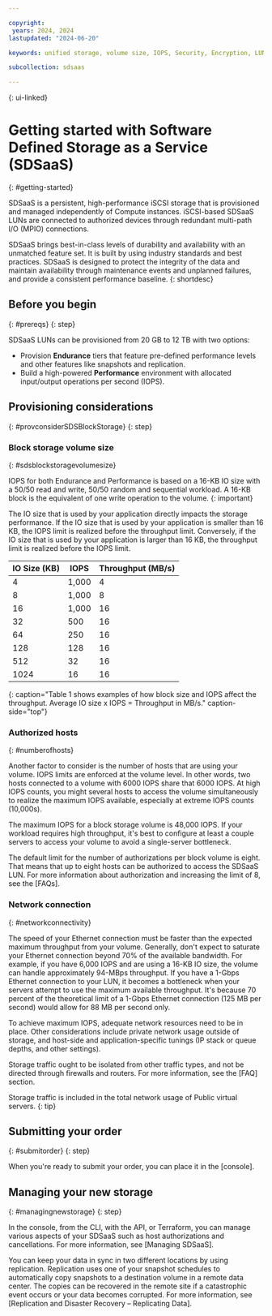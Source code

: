 ```yaml
---

copyright:
 years: 2024, 2024
lastupdated: "2024-06-20"

keywords: unified storage, volume size, IOPS, Security, Encryption, LUN, secondary storage, mount storage, provision storage, iSCSI, MPIO, redundant

subcollection: sdsaas

---
```


{: ui-linked}

# Getting started with Software Defined Storage as a Service (SDSaaS)
{: #getting-started}

SDSaaS is a persistent, high-performance iSCSI storage that is provisioned and managed independently of Compute instances. iSCSI-based SDSaaS LUNs are connected to authorized devices through redundant multi-path I/O (MPIO) connections.

SDSaaS brings best-in-class levels of durability and availability with an unmatched feature set. It is built by using industry standards and best practices. SDSaaS is designed to protect the integrity of the data and maintain availability through maintenance events and unplanned failures, and provide a consistent performance baseline.
{: shortdesc}


## Before you begin
{: #prereqs}
{: step}

SDSaaS LUNs can be provisioned from 20 GB to 12 TB with two options:
- Provision **Endurance** tiers that feature pre-defined performance levels and other features like snapshots and replication.
- Build a high-powered **Performance** environment with allocated input/output operations per second (IOPS).



## Provisioning considerations
{: #provconsiderSDSBlockStorage}
{: step}

### Block storage volume size
{: #sdsblockstoragevolumesize}

IOPS for both Endurance and Performance is based on a 16-KB IO size with a 50/50 read and write, 50/50 random and sequential workload. A 16-KB block is the equivalent of one write operation to the volume.
{: important}

The IO size that is used by your application directly impacts the storage performance. If the IO size that is used by your application is smaller than 16 KB, the IOPS limit is realized before the throughput limit. Conversely, if the IO size that is used by your application is larger than 16 KB, the throughput limit is realized before the IOPS limit.

| IO Size (KB) | IOPS | Throughput (MB/s) |
|-----|-----|-----|
| 4 | 1,000 | 4 |
| 8 | 1,000 | 8 |
| 16 | 1,000 | 16 |
| 32 | 500 | 16 |
| 64 | 250 | 16 |
| 128 | 128 | 16 |
| 512 | 32 | 16 |
| 1024 | 16 | 16 |
{: caption="Table 1 shows examples of how block size and IOPS affect the throughput. Average IO size x IOPS = Throughput in MB/s." caption-side="top"}

### Authorized hosts
{: #numberofhosts}

Another factor to consider is the number of hosts that are using your volume. IOPS limits are enforced at the volume level. In other words, two hosts connected to a volume with 6000 IOPS share that 6000 IOPS. At high IOPS counts, you might several hosts to access the volume simultaneously to realize the maximum IOPS available, especially at extreme IOPS counts (10,000s).

The maximum IOPS for a block storage volume is 48,000 IOPS. If your workload requires high throughput, it's best to configure at least a couple servers to access your volume to avoid a single-server bottleneck.

The default limit for the number of authorizations per block volume is eight. That means that up to eight hosts can be authorized to access the SDSaaS LUN. For more information about authorization and increasing the limit of 8, see the [FAQs].

### Network connection
{: #networkconnectivity}

The speed of your Ethernet connection must be faster than the expected maximum throughput from your volume. Generally, don't expect to saturate your Ethernet connection beyond 70% of the available bandwidth. For example, if you have 6,000 IOPS and are using a 16-KB IO size, the volume can handle approximately 94-MBps throughput. If you have a 1-Gbps Ethernet connection to your LUN, it becomes a bottleneck when your servers attempt to use the maximum available throughput. It's because 70 percent of the theoretical limit of a 1-Gbps Ethernet connection (125 MB per second) would allow for 88 MB per second only.

To achieve maximum IOPS, adequate network resources need to be in place. Other considerations include private network usage outside of storage, and host-side and application-specific tunings (IP stack or queue depths, and other settings).

Storage traffic ought to be isolated from other traffic types, and not be directed through firewalls and routers. For more information, see the [FAQ] section.

Storage traffic is included in the total network usage of Public virtual servers.
{: tip}

## Submitting your order
{: #submitorder}
{: step}

When you're ready to submit your order, you can place it in the [console].




## Managing your new storage
{: #managingnewstorage}
{: step}

In the console, from the CLI, with the API, or Terraform, you can manage various aspects of your SDSaaS such as host authorizations and cancellations. For more information, see [Managing SDSaaS].

You can keep your data in sync in two different locations by using replication. Replication uses one of your snapshot schedules to automatically copy snapshots to a destination volume in a remote data center. The copies can be recovered in the remote site if a catastrophic event occurs or your data becomes corrupted. For more information, see [Replication and Disaster Recovery – Replicating Data].
